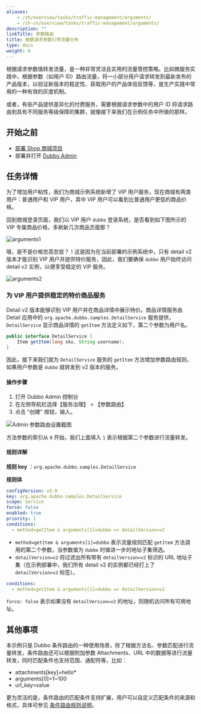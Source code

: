 ```yaml
---
aliases:
    - /zh/overview/tasks/traffic-management/arguments/
    - /zh-cn/overview/tasks/traffic-management/arguments/
description: ""
linkTitle: 参数路由
title: 根据请求参数引导流量分布
type: docs
weight: 6
---
```




根据请求参数值转发流量，是一种非常灵活且实用的流量管控策略。比如微服务实践中，根据参数（如用户 ID）路由流量，将一小部分用户请求转发到最新发布的产品版本，以验证新版本的稳定性、获取用户的产品体验反馈等，是生产实践中常用的一种有效的灰度机制。

或者，有些产品提供差异化的付费服务，需要根据请求参数中的用户 ID 将请求路由到具有不同服务等级保障的集群，就像接下来我们在示例任务中所做的那样。

## 开始之前

* [部署 Shop 商城项目](../#部署商场系统)
* 部署并打开 [Dubbo Admin](../../../reference-manual/architecture/)

## 任务详情

为了增加用户粘性，我们为商城示例系统新增了 VIP 用户服务，现在商城有两类用户：普通用户和 VIP 用户，其中 VIP 用户可以看到比普通用户更低的商品价格。

回到商城登录页面，我们以 VIP 用户 `dubbo` 登录系统，是否看到如下图所示的 VIP 专属商品价格，多刷新几次商品页面那？

![arguments1](/imgs/v3/tasks/arguments/arguments1.png)

哦，是不是价格忽高忽低？！这是因为在当前部署的示例系统中，只有 detail v2 版本才能识别 VIP 用户并提供特价服务，因此，我们要确保 `dubbo` 用户始终访问 detail v2 实例，以便享受稳定的 VIP 服务。

![arguments2](/imgs/v3/tasks/arguments/arguments2.png)

### 为 VIP 用户提供稳定的特价商品服务

Detail v2 版本能够识别 VIP 用户并在商品详情中展示特价。商品详情服务由 Detail 应用中的 `org.apache.dubbo.samples.DetailService` 服务提供，`DetailService` 显示商品详情的 `getItem` 方法定义如下，第二个参数为用户名。

```java
public interface DetailService {
    Item getItem(long sku, String username);
}
```

因此，接下来我们就为 `DetailService` 服务的 `getItem` 方法增加参数路由规则，如果用户参数是 `dubbo` 就转发到 v2 版本的服务。

#### 操作步骤
1. 打开 Dubbo Admin 控制台
2. 在左侧导航栏选择【服务治理】 > 【参数路由】
3. 点击 "创建" 按钮，输入。

![Admin 参数路由设置截图](/imgs/v3/tasks/arguments/arguments_admin.png)

方法参数的索引从 `0` 开始，我们上面填入 `1` 表示根据第二个参数进行流量转发。

#### 规则详解

**规则 key** ：`org.apache.dubbo.samples.DetailService`

**规则体**
```yaml
configVersion: v3.0
key: org.apache.dubbo.samples.DetailService
scope: service
force: false
enabled: true
priority: 1
conditions:
  - method=getItem & arguments[1]=dubbo => detailVersion=v2
```

* `method=getItem & arguments[1]=dubbo` 表示流量规则匹配 `getItem` 方法调用的第二个参数，当参数值为 `dubbo` 时做进一步的地址子集筛选。
* `detailVersion=v2` 将过滤出所有带有 `detailVersion=v2` 标识的 URL 地址子集（在示例部署中，我们所有 detail v2 的实例都已经打上了 `detailVersion=v2` 标签）。

```yaml
conditions:
  - method=getItem & arguments[1]=dubbo => detailVersion=v2
```

`force: false` 表示如果没有 `detailVersion=v2` 的地址，则随机访问所有可用地址。

## 其他事项
本示例只是 Dubbo 条件路由的一种使用场景，除了根据方法名、参数匹配进行流量转发，条件路由还可以根据附加参数 Attachments、URL 中的数据等进行流量转发，同时匹配条件也支持范围、通配符等，比如：
* attachments[key]=hello*
* arguments[0]=1~100
* url_key=value

更为灵活的是，条件路由的匹配条件支持扩展，用户可以自定义匹配条件的来源和格式，具体可参见 [条件路由规则说明](/zh-cn/overview/core-features/traffic/condition-rule/)。
